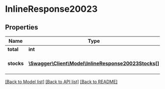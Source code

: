 # InlineResponse20023

## Properties
Name | Type | Description | Notes
------------ | ------------- | ------------- | -------------
**total** | **int** |  | [optional] 
**stocks** | [**\Swagger\Client\Model\InlineResponse20023Stocks[]**](InlineResponse20023Stocks.md) | Описание остатка товара. | [optional] 

[[Back to Model list]](../../README.md#documentation-for-models) [[Back to API list]](../../README.md#documentation-for-api-endpoints) [[Back to README]](../../README.md)

